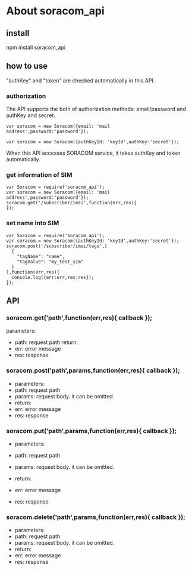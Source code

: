 # About soracom_api

## install
npm install soracom_api

## how to use
"authKey" and "token" are checked automatically in this API.

### authorization
The API supports the both of authorization methods: email/password and authKey and secret.

```
var soracom = new Soracom({email: 'mail address',password:'password'});
```
```
var soracom = new Soracom({authKeyId: 'keyId',authKey:'secret'});
```

When this API accesses SORACOM service, it takes authKey and token automatically.

### get information of SIM

```
var Soracom = require('soracom_api');
var soracom = new Soracom({email: 'mail address',password:'password'});
soracom.get('/subscriber/imsi',function(err,res){
});
```

### set name into SIM

```
var Soracom = require('soracom_api');
var soracom = new Soracom({authKeyId: 'keyId',authKey:'secret'});
soracom.post('/subscriber/imsi/tags',[
  {
    "tagName": "name",
    "tagValue": "my_test_sim"
  }
],function(err,res){
  console.log({err:err,res:res});
});

```

## API
### soracom.get('path',function(err,res){ callback });
parameters:
 - path:  request path
return:
 - err: error message
 - res: response

### soracom.post('path',params,function(err,res){ callback });
- parameters:
 - path:  request path
 - params: request body. it can be omitted.
- return:
 - err: error message
 - res: response

### soracom.put('path',params,function(err,res){ callback });
- parameters:
 - path:  request path
 - params: request body. it can be omitted.

- return:
 - err: error message
 - res: response

### soracom.delete('path',params,function(err,res){ callback });
- parameters:
 - path:  request path
 - params: request body. it can be omitted.
- return:
 - err: error message
 - res: response
